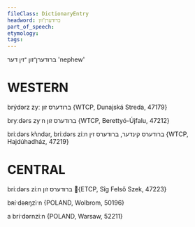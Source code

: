 ```yaml
---
fileClass: DictionaryEntry
headword: ברודערן־זון
part_of_speech: 
etymology: 
tags: 
---
```

ברודערן־זון
־זין
דער
'nephew'

WESTERN
========

brýdərz zyː ברודערס זון {WTCP, Dunajská Streda, 47179}

bryːdərs zyˑn ברודערס זון {WTCP, Berettyó-Újfalu, 47212}

briːdərs kʲɩndər, briːdərs ziːn ברודערס קינדער, ברודערס זין {WTCP, Hajdúhadház, 47219}

CENTRAL
========

briːdərs ziːn ברודערס זון {ETCP, Sîg Felső Szek, 47223}

bʀíˑdəʀŋzìˑn {POLAND, Wolbrom, 50196}

a briˑdərnziːn {POLAND, Warsaw, 52211}